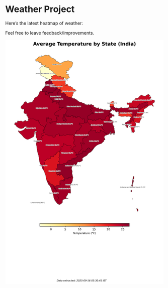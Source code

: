 # Weather Project

Here’s the latest heatmap of weather:

Feel free to leave feedback/improvements.

![India Heatmap](docs/assets/india_heatmap.png?v=C8A8AB)
